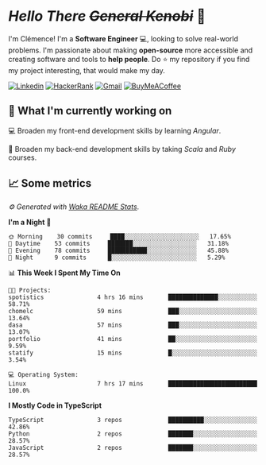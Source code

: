 <!---
chomelc/chomelc is a ✨ special ✨ repository because its `README.md` (this file) appears on your GitHub profile.
You can click the Preview link to take a look at your changes.
--->

# *Hello There ~~General Kenobi~~* :vulcan_salute:

I'm Clémence! I'm a **Software Engineer** :computer:, looking to solve real-world problems. I'm passionate about making **open-source** more accessible and creating software and tools to **help people**. Do :star: my repository if you find my project interesting, that would make my day.

<!-- Badges -->
[![Linkedin](https://img.shields.io/badge/-ClémenceChomel-blue?style=flat&logo=Linkedin&logoColor=white)](https://www.linkedin.com/in/clemencechomel/)
[![HackerRank](https://img.shields.io/badge/-clemence_chomel-islamicgreen?style=flat&logo=HackerRank&logoColor=black)](https://www.hackerrank.com/clemence_chomel?hr_r=1)
[![Gmail](https://img.shields.io/badge/-clemence.chomel-c14438?style=flat&logo=Gmail&logoColor=white)](mailto:clemence.chomel@gmail.com)
[![BuyMeACoffee](https://img.shields.io/badge/-chomelcl-yellow?style=flat&logo=buymeacoffee&logoColor=black)](https://www.buymeacoffee.com/chomelcl)

## :open_file_folder: What I'm currently working on

:computer: Broaden my front-end development skills by learning *Angular*.

:open_book: Broaden my back-end development skills by taking *Scala* and *Ruby* courses.

## :chart_with_upwards_trend: Some metrics

*:gear: Generated with [Waka README Stats](https://github.com/anmol098/waka-readme-stats)*.

<!--START_SECTION:waka-->
**I'm a Night 🦉** 

```text
🌞 Morning    30 commits     ████░░░░░░░░░░░░░░░░░░░░░   17.65% 
🌆 Daytime    53 commits     ███████░░░░░░░░░░░░░░░░░░   31.18% 
🌃 Evening    78 commits     ███████████░░░░░░░░░░░░░░   45.88% 
🌙 Night      9 commits      █░░░░░░░░░░░░░░░░░░░░░░░░   5.29%

```


📊 **This Week I Spent My Time On** 

```text
🐱‍💻 Projects: 
spotistics               4 hrs 16 mins       ██████████████░░░░░░░░░░░   58.71% 
chomelc                  59 mins             ███░░░░░░░░░░░░░░░░░░░░░░   13.64% 
dasa                     57 mins             ███░░░░░░░░░░░░░░░░░░░░░░   13.07% 
portfolio                41 mins             ██░░░░░░░░░░░░░░░░░░░░░░░   9.59% 
statify                  15 mins             █░░░░░░░░░░░░░░░░░░░░░░░░   3.54%

💻 Operating System: 
Linux                    7 hrs 17 mins       █████████████████████████   100.0%

```

**I Mostly Code in TypeScript** 

```text
TypeScript               3 repos             ██████████░░░░░░░░░░░░░░░   42.86% 
Python                   2 repos             ███████░░░░░░░░░░░░░░░░░░   28.57% 
JavaScript               2 repos             ███████░░░░░░░░░░░░░░░░░░   28.57%

```



<!--END_SECTION:waka-->